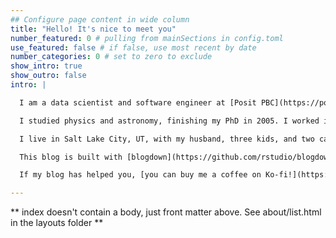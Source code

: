 ```yaml
---
## Configure page content in wide column
title: "Hello! It's nice to meet you"
number_featured: 0 # pulling from mainSections in config.toml
use_featured: false # if false, use most recent by date
number_categories: 0 # set to zero to exclude
show_intro: true
show_outro: false
intro: |

  I am a data scientist and software engineer at [Posit PBC](https://posit.co/) where I work on tools for data science like [Positron](https://github.com/posit-dev/positron), [vetiver](https://vetiver.posit.co/), and others. My last name is pronounced SILL-GHEE (two syllables, short `i`, hard `g`). I love making beautiful charts, the statistical programming language R, Jane Austen, black coffee, and red wine.

  I studied physics and astronomy, finishing my PhD in 2005. I worked in academia (teaching and doing research) and ed tech before moving into data science in 2015 and discovering R. I am an author, an international speaker, and a real-world practitioner focusing on data analysis and machine learning. I have written books with my collaborators about [text mining](https://www.tidytextmining.com/), [supervised machine learning for text](https://smltar.com/), and [modeling with tidy data principles](https://www.tmwr.org/) in R. You can find me on [Mastodon](https://fosstodon.org/@juliasilge), [Bluesky](https://bsky.app/profile/juliasilge.com), and [GitHub](https://github.com/juliasilge).

  I live in Salt Lake City, UT, with my husband, three kids, and two cats.

  This blog is built with [blogdown](https://github.com/rstudio/blogdown) and [Hugo](https://gohugo.io/), and deployed using [Netlify](https://www.netlify.com/). My blog posts are released under a [Creative Commons Attribution-ShareAlike 4.0 International License](https://creativecommons.org/licenses/by-sa/4.0/). My illustrated portrait is by [Emily Griffin](https://www.daybrighten.com/) (and gifted to me by my friend and former coworker [Jason Punyon](https://jasonpunyon.com/)).

  If my blog has helped you, [you can buy me a coffee on Ko-fi!](https://ko-fi.com/U7U4WG9B)

---
```


** index doesn't contain a body, just front matter above.
See about/list.html in the layouts folder **
